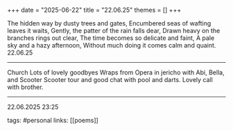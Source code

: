 +++
date = "2025-06-22"
title = "22.06.25"
themes = []
+++

The hidden way by dusty trees and gates,
Encumbered seas of wafting leaves it waits,
Gently, the patter of the rain falls dear,
Drawn heavy on the branches rings out clear,
The time becomes so delicate and faint,
A pale sky and a hazy afternoon,
Without much doing it comes calm and quaint.
22.06.25

---

Church
Lots of lovely goodbyes
Wraps from Opera in jericho with Abi, Bella, and Scooter
Scooter tour and good chat with pool and darts.
Lovely call with brother.

---

22.06.2025 23:25

tags: #personal
links: [[poems]]
